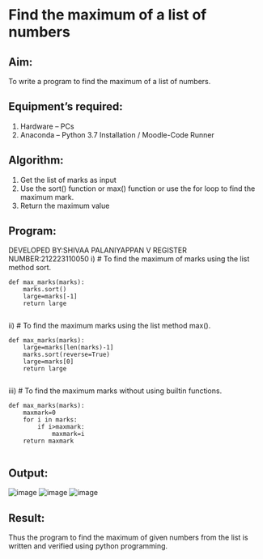 # Find the maximum of a list of numbers
## Aim:
To write a program to find the maximum of a list of numbers.
## Equipment’s required:
1.	Hardware – PCs
2.	Anaconda – Python 3.7 Installation / Moodle-Code Runner
## Algorithm:
1.	Get the list of marks as input
2.	Use the sort() function or max() function or use the for loop to find the maximum mark.
3.	Return the maximum value
## Program:

DEVELOPED BY:SHIVAA PALANIYAPPAN V
REGISTER NUMBER:212223110050
i)	# To find the maximum of marks using the list method sort.
```
def max_marks(marks):
    marks.sort()
    large=marks[-1]
    return large


```

ii)	# To find the maximum marks using the list method max().
```
def max_marks(marks):
    large=marks[len(marks)-1]
    marks.sort(reverse=True)
    large=marks[0]
    return large


```

iii) # To find the maximum marks without using builtin functions.
```
def max_marks(marks):
    maxmark=0
    for i in marks:
        if i>maxmark:
            maxmark=i
    return maxmark


```



## Output:
![image](https://github.com/shivaa-palaniyappan/FindMaximum/assets/146915611/2ee03f02-555f-4372-acb1-117e5b9cf79c)
![image](https://github.com/shivaa-palaniyappan/FindMaximum/assets/146915611/0057003a-fefb-4908-bb18-acf9e7d702b7)
![image](https://github.com/shivaa-palaniyappan/FindMaximum/assets/146915611/e4f84974-1f51-4d5a-b284-f7232dbed7b9)



## Result:
Thus the program to find the maximum of given numbers from the list is written and verified using python programming.
